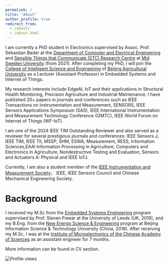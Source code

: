 ```yaml
---
permalink: /
title: "About"
author_profile: true
redirect_from: 
  - /about/
  - /about.html
---
```

I am currently a PhD student in Electronics supervised by Assoc. Prof. Sebastian Bader at the 
[Department of Computer and Electrical Engineering](https://www.miun.se/en/meet-mid-sweden-university/Organisation/departments/det/) and [Sensible Things that Communicate (STC) Research Centre](https://www.miun.se/en/Research/research-centers/stc/) at [Mid Sweden University](https://www.miun.se/en/) (from 2021). After completing my PhD, I will join the [College of Intelligent Science and Engineering](https://en.bua.edu.cn/Colleges___Faculties/College_of_Intelligent_Science_and_Engineering.htm) of [Beijing Agricultural University](https://en.bua.edu.cn/) as a Lecturer (Assistant Professor) in Embedded Systems and Internet of Things.

My research interests include EdgeAI, IoT and their applications in Structural Health Monitoring, Precision Agriculture and Industrial Maintenance.  I have published 20+ papers in journals and conferences such as IEEE Transactions on Instrumentation and Measurement, SENSORS, IEEE Sensors Applications Symposium (SAS), IEEE International Instrumentation and Measurement Technology Conference (I2MTC), IEEE World Forum on Internet of Things (WF-IoT). 

I am one of the 2024 IEEE TIM Outstanding Reviewer and also served as a reviewer for several prestigious journals and conferences:
IEEE Sensors J, IEEE TIM, IEEE TII, MSSP, SHM, ESWA, Measurement, RESS, Information Sciences,EAAI Information Processing in Agriculture, Computers and Electronics in Agriculture, Nondestructive Testing and Evaluation,  Sensors and Actuators A: Physical and IEEE IoTJ.

Currently, I am also a student member of the [IEEE Instrumentation and Measurement Society](https://ieee-ims.org/)， IEEE, IEEE Sensors Council and Chinese Mechanical Engineering Society.

Background
======
I received my M.Sc from the [Embedded Systems Engineering](https://courses.leeds.ac.uk/f310/embedded-systems-engineering-msc-eng-) program supervised by Prof. Steven Freear at the University of Leeds (UK, 2019), and my B.Eng. from the [New Energy Science & Engineering](https://www.bistu.edu.cn/jyjx/bks/bkzy/202309/W020230920631589846740.doc) program at Beijing Information Science & Technology University (China, 2018). After receiving my M.Sc, I was at the [Institute of Microelectronics of the Chinese Academy of Sciences](http://www.ime.cas.cn/) as an assistant engineer for 7 months.

More information can be found in CV section.

![Profile views](https://komarev.com/ghpvc/?username=YuxuanZhang-96&color=blue)
